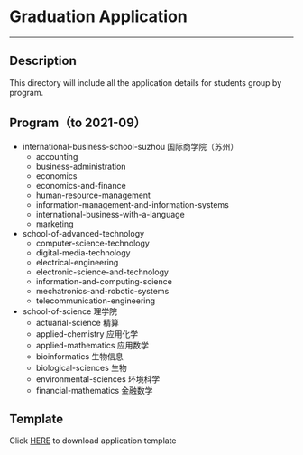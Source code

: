 # Graduation Application

------



## Description

This directory will include all the application details for students group by program.

## Program（to 2021-09）

- international-business-school-suzhou 国际商学院（苏州）
  - accounting 
  - business-administration
  - economics
  - economics-and-finance
  - human-resource-management
  - information-management-and-information-systems
  - international-business-with-a-language
  - marketing
- school-of-advanced-technology
  - computer-science-technology
  - digital-media-technology
  - electrical-engineering
  - electronic-science-and-technology
  - information-and-computing-science
  - mechatronics-and-robotic-systems
  - telecommunication-engineering
 - school-of-science 理学院
     - actuarial-science 精算
     - applied-chemistry 应用化学
     - applied-mathematics 应用数学
     - bioinformatics 生物信息
     - biological-sciences 生物
     - environmental-sciences 环境科学
     - financial-mathematics 金融数学

## Template

Click [HERE](grad-application/template) to download application template